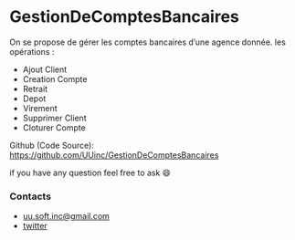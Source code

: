 # GestionDeComptesBancaires
On se propose de gérer les comptes bancaires d’une agence donnée.
les opérations :
  - Ajout Client
  - Creation Compte
  - Retrait
  - Depot
  - Virement
  - Supprimer Client
  - Cloturer Compte


Github (Code Source): https://github.com/UUinc/GestionDeComptesBancaires

if you have any question feel free to ask :smile:
### Contacts
* uu.soft.inc@gmail.com
* [twitter](https://twitter.com/yahya_lz)
